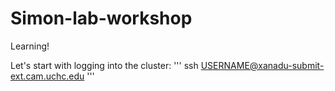 # Simon-lab-workshop
Learning! 


Let's start with logging into the cluster: 
'''
    ssh USERNAME@xanadu-submit-ext.cam.uchc.edu
'''
